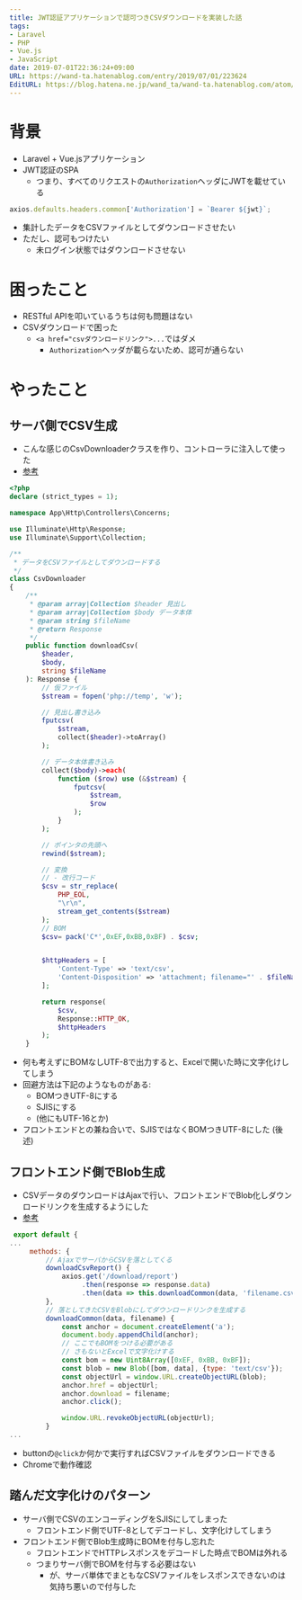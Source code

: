 ```yaml
---
title: JWT認証アプリケーションで認可つきCSVダウンロードを実装した話
tags:
- Laravel
- PHP
- Vue.js
- JavaScript
date: 2019-07-01T22:36:24+09:00
URL: https://wand-ta.hatenablog.com/entry/2019/07/01/223624
EditURL: https://blog.hatena.ne.jp/wand_ta/wand-ta.hatenablog.com/atom/entry/17680117127211888061
---
```




# 背景

- Laravel + Vue.jsアプリケーション
- JWT認証のSPA
    - つまり、すべてのリクエストの`Authorization`ヘッダにJWTを載せている

```javascript
axios.defaults.headers.common['Authorization'] = `Bearer ${jwt}`;
```
    
- 集計したデータをCSVファイルとしてダウンロードさせたい
- ただし、認可もつけたい
    - 未ログイン状態ではダウンロードさせない


# 困ったこと

- RESTful APIを叩いているうちは何も問題はない
- CSVダウンロードで困った
    - `<a href="csvダウンロードリンク">...`ではダメ
        - `Authorization`ヘッダが載らないため、認可が通らない

# やったこと

## サーバ側でCSV生成


- こんな感じのCsvDownloaderクラスを作り、コントローラに注入して使った
- [参考](https://qiita.com/zaburo/items/07c5729e542030496006)

```php
<?php
declare (strict_types = 1);

namespace App\Http\Controllers\Concerns;

use Illuminate\Http\Response;
use Illuminate\Support\Collection;

/**
 * データをCSVファイルとしてダウンロードする
 */
class CsvDownloader
{
    /**
     * @param array|Collection $header 見出し
     * @param array|Collection $body データ本体
     * @param string $fileName
     * @return Response
     */
    public function downloadCsv(
        $header,
        $body,
        string $fileName
    ): Response {
        // 仮ファイル
        $stream = fopen('php://temp', 'w');

        // 見出し書き込み
        fputcsv(
            $stream,
            collect($header)->toArray()
        );

        // データ本体書き込み
        collect($body)->each(
            function ($row) use (&$stream) {
                fputcsv(
                    $stream,
                    $row
                );
            }
        );

        // ポインタの先頭へ
        rewind($stream);

        // 変換
        // - 改行コード
        $csv = str_replace(
            PHP_EOL,
            "\r\n",
            stream_get_contents($stream)
        );
        // BOM
        $csv= pack('C*',0xEF,0xBB,0xBF) . $csv;


        $httpHeaders = [
            'Content-Type' => 'text/csv',
            'Content-Disposition' => 'attachment; filename="' . $fileName . '"',
        ];

        return response(
            $csv,
            Response::HTTP_OK,
            $httpHeaders
        );
    }
```

- 何も考えずにBOMなしUTF-8で出力すると、Excelで開いた時に文字化けしてしまう
- 回避方法は下記のようなものがある:
    - BOMつきUTF-8にする
    - SJISにする
    - (他にもUTF-16とか)
- フロントエンドとの兼ね合いで、SJISではなくBOMつきUTF-8にした (後述)


## フロントエンド側でBlob生成

- CSVデータのダウンロードはAjaxで行い、フロントエンドでBlob化しダウンロードリンクを生成するようにした
- [参考](https://stackoverflow.com/questions/29452031/how-to-handle-file-downloads-with-jwt-based-authentication)


```javascript
 export default {
...
     methods: {
         // AjaxでサーバからCSVを落としてくる
         downloadCsvReport() {
             axios.get('/download/report')
                  .then(response => response.data)
                  .then(data => this.downloadCommon(data, 'filename.csv'));
         },
         // 落としてきたCSVをBlobにしてダウンロードリンクを生成する
         downloadCommon(data, filename) {
             const anchor = document.createElement('a');
             document.body.appendChild(anchor);
             // ここでもBOMをつける必要がある
             // さもないとExcelで文字化けする
             const bom = new Uint8Array([0xEF, 0xBB, 0xBF]);
             const blob = new Blob([bom, data], {type: 'text/csv'});
             const objectUrl = window.URL.createObjectURL(blob);
             anchor.href = objectUrl;
             anchor.download = filename;
             anchor.click();

             window.URL.revokeObjectURL(objectUrl);
         }
...
```

- buttonの`@click`か何かで実行すればCSVファイルをダウンロードできる
- Chromeで動作確認

## 踏んだ文字化けのパターン

- サーバ側でCSVのエンコーディングをSJISにしてしまった
    - フロントエンド側でUTF-8としてデコードし、文字化けしてしまう
- フロントエンド側でBlob生成時にBOMを付与し忘れた
    - フロントエンドでHTTPレスポンスをデコードした時点でBOMは外れる
    - つまりサーバ側でBOMを付与する必要はない
        - が、サーバ単体でまともなCSVファイルをレスポンスできないのは気持ち悪いので付与した
